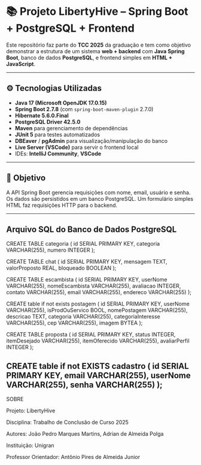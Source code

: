 # 📚 Projeto LibertyHive – Spring Boot + PostgreSQL + Frontend

Este repositório faz parte do **TCC 2025** da graduação e tem como objetivo demonstrar a estrutura de um sistema **web + backend** com **Java Spring Boot**, banco de dados **PostgreSQL**, e frontend simples em **HTML + JavaScript**.

---

## ⚙️ Tecnologias Utilizadas

- **Java 17 (Microsoft OpenJDK 17.0.15)**
- **Spring Boot 2.7.8** (com `spring-boot-maven-plugin` 2.7.0)
- **Hibernate 5.6.0.Final**
- **PostgreSQL Driver 42.5.0**
- **Maven** para gerenciamento de dependências
- **JUnit 5** para testes automatizados
- **DBEaver** / **pgAdmin** para visualização/manipulação do banco
- **Live Server (VSCode)** para servir o frontend local
- IDEs: **IntelliJ Community**, **VSCode**

---

## 📌 Objetivo

A API Spring Boot gerencia requisições com nome, email, usuário e senha. Os dados são persistidos em um banco PostgreSQL. Um formulário simples HTML faz requisições HTTP para o backend.

---

## Arquivo SQL do Banco de Dados PostgreSQL

CREATE TABLE categoria (
    id SERIAL PRIMARY KEY,
    categoria VARCHAR(255),
    numero INTEGER
);

CREATE TABLE chat (
    id SERIAL PRIMARY KEY,
    mensagem TEXT,
    valorProposto REAL,
    bloqueado BOOLEAN
);

CREATE TABLE escambista (
    id SERIAL PRIMARY KEY,
    userNome VARCHAR(255),
    nomeEscambista VARCHAR(255),
    avaliacao INTEGER,
    contato VARCHAR(255),
    email VARCHAR(255),
    endereco VARCHAR(255)
);

CREATE table if not exists postagem (
    id SERIAL PRIMARY KEY,
    userNome VARCHAR(255),
    isProdOuServico BOOL,
    nomePostagem VARCHAR(255),
    descricao TEXT,
    categoria VARCHAR(255),
    categoriaInteresse VARCHAR(255),
    cep VARCHAR(255),
    imagem BYTEA
);

CREATE TABLE proposta (
    id SERIAL PRIMARY KEY,
    status INTEGER,
    itemDesejado VARCHAR(255),
    itemOferecido VARCHAR(255),
    avaliarPerfil INTEGER
);

CREATE table if not EXISTS cadastro (
    id SERIAL PRIMARY KEY,
    email VARCHAR(255),
    userNome VARCHAR(255),
    senha VARCHAR(255)
); 
---

SOBRE


Projeto: LibertyHive

Disciplina: Trabalho de Conclusão de Curso 2025

Autores: João Pedro Marques Martins, Adrian de Almeida Polga

Instituição: Unigran

Professor Orientador: Antônio Pires de Almeida Junior
